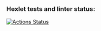 ### Hexlet tests and linter status:
[![Actions Status](https://github.com/vasilyorlenko/python-project-lvl2/workflows/hexlet-check/badge.svg)](https://github.com/vasilyorlenko/python-project-lvl2/actions)